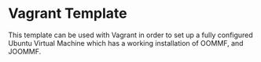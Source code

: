 # Vagrant Template

This template can be used with Vagrant in order to set up a fully configured Ubuntu Virtual Machine which has a working installation of OOMMF, and JOOMMF.
